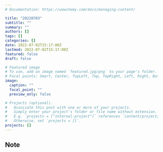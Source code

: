 ```yaml
---
# Documentation: https://wowchemy.com/docs/managing-content/

title: "20220703"
subtitle: ""
summary: ""
authors: []
tags: []
categories: []
date: 2022-07-02T15:17:00Z
lastmod: 2022-07-02T15:17:00Z
featured: false
draft: false

# Featured image
# To use, add an image named `featured.jpg/png` to your page's folder.
# Focal points: Smart, Center, TopLeft, Top, TopRight, Left, Right, BottomLeft, Bottom, BottomRight.
image:
  caption: ""
  focal_point: ""
  preview_only: false

# Projects (optional).
#   Associate this post with one or more of your projects.
#   Simply enter your project's folder or file name without extension.
#   E.g. `projects = ["internal-project"]` references `content/project/deep-learning/index.md`.
#   Otherwise, set `projects = []`.
projects: []
---
```


## Note

